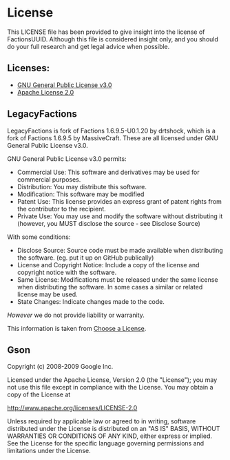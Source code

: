 # License
This LICENSE file has been provided to give insight into the license of FactionsUUID. Although
this file is considered insight only, and you should do your full research and get legal advice
when possible.

## Licenses:
* [GNU General Public License v3.0](https://github.com/MarkehMe/FactionsUUID/blob/master/licenses/lgpl-3.0.txt)
* [Apache License 2.0](https://github.com/MarkehMe/FactionsUUID/blob/master/licenses/apache-2.0.txt)

## LegacyFactions
LegacyFactions is fork of Factions 1.6.9.5-U0.1.20 by drtshock, which is a fork of 
Factions 1.6.9.5 by MassiveCraft. These are all licensed under GNU General Public License v3.0.

GNU General Public License v3.0 permits:
* Commercial Use: This software and derivatives may be used for commercial purposes.
* Distribution: You may distribute this software.
* Modification: This software may be modified
* Patent Use: This license provides an express grant of patent rights from the contributor to the recipient.
* Private Use: You may use and modify the software without distributing it (however, you MUST disclose the source - see Disclose Source)

With some conditions:
* Disclose Source: Source code must be made available when distributing the software. (eg. put it up on GitHub publically)
* License and Copyright Notice: Include a copy of the license and copyright notice with the software.
* Same License: Modifications must be released under the same license when distributing the software. In some cases a similar or related license may be used.
* State Changes: Indicate changes made to the code.

*However* we do not provide liability or warranity. 

This information is taken from [Choose a License](https://choosealicense.com/licenses/gpl-3.0/).

## Gson

Copyright (c) 2008-2009 Google Inc. 

Licensed under the Apache License, Version 2.0 (the "License"); 
you may not use this file except in compliance with the License. 
You may obtain a copy of the License at 

  http://www.apache.org/licenses/LICENSE-2.0 

Unless required by applicable law or agreed to in writing, software 
distributed under the License is distributed on an "AS IS" BASIS, 
WITHOUT WARRANTIES OR CONDITIONS OF ANY KIND, either express or implied. 
See the License for the specific language governing permissions and 
limitations under the License.
